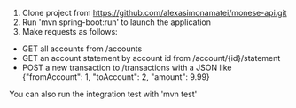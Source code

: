 1. Clone project from https://github.com/alexasimonamatei/monese-api.git
2. Run 'mvn spring-boot:run' to launch the application
3. Make requests as follows:
 - GET all accounts from /accounts
 - GET an account statement by account id from /account/{id}/statement
 - POST a new transaction to /transactions with a JSON like {"fromAccount": 1, "toAccount": 2, "amount": 9.99}

You can also run the integration test with 'mvn test'
